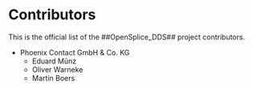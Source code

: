 # Contributors

This is the official list of the ##OpenSplice_DDS## project contributors.
<!---
Names of the original copyright holders (individuals or organizations) should be listed with a '*' in the first column. People who have contributed from an organization can be listed under the organization that actually holds the copyright for their contributions. Those individuals should have their names indented and be marked with a '-'.
-->

* Phoenix Contact GmbH & Co. KG
  - Eduard Münz
  - Oliver Warneke
  - Martin Boers
